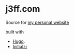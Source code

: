 # j3ff.com

Source for [my personal website](http://j3ff.com)

built with 

* [Hugo](http://hugo.spf13.com).
* [Initialzr](http://www.initializr.com/)

